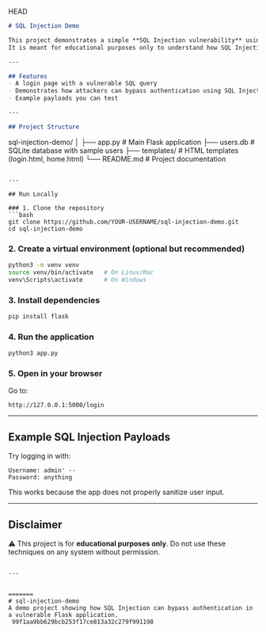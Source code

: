  HEAD
```markdown
# SQL Injection Demo

This project demonstrates a simple **SQL Injection vulnerability** using **Flask** and **SQLite**.  
It is meant for educational purposes only to understand how SQL Injection works and why secure coding practices are important.  

---

## Features
- A login page with a vulnerable SQL query
- Demonstrates how attackers can bypass authentication using SQL Injection
- Example payloads you can test

---

## Project Structure
```

sql-injection-demo/
│
├── app.py          # Main Flask application
├── users.db        # SQLite database with sample users
├── templates/      # HTML templates (login.html, home.html)
└── README.md       # Project documentation

````

---

## Run Locally

### 1. Clone the repository
```bash
git clone https://github.com/YOUR-USERNAME/sql-injection-demo.git
cd sql-injection-demo
````

### 2. Create a virtual environment (optional but recommended)

```bash
python3 -m venv venv
source venv/bin/activate   # On Linux/Mac
venv\Scripts\activate      # On Windows
```

### 3. Install dependencies

```bash
pip install flask
```

### 4. Run the application

```bash
python3 app.py
```

### 5. Open in your browser

Go to:

```
http://127.0.0.1:5000/login
```

---

## Example SQL Injection Payloads

Try logging in with:

```
Username: admin' --
Password: anything
```

This works because the app does not properly sanitize user input.

---

## Disclaimer

⚠️ This project is for **educational purposes only**.
Do not use these techniques on any system without permission.

```

---


=======
# sql-injection-demo
A demo project showing how SQL Injection can bypass authentication in a vulnerable Flask application.
 99f1aa9bb629bcb253f17ce813a32c279f991198
